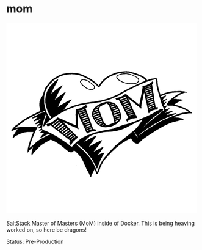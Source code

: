 # mom

![image](./gitmedia/mom.jpg)

SaltStack Master of Masters (MoM) inside of Docker.  This is being heaving worked on, so here be dragons!

Status: Pre-Production
